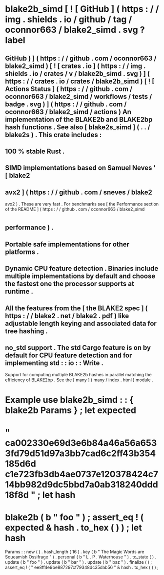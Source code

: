 #
blake2b_simd
[
!
[
GitHub
]
(
https
:
/
/
img
.
shields
.
io
/
github
/
tag
/
oconnor663
/
blake2_simd
.
svg
?
label
=
GitHub
)
]
(
https
:
/
/
github
.
com
/
oconnor663
/
blake2_simd
)
[
!
[
crates
.
io
]
(
https
:
/
/
img
.
shields
.
io
/
crates
/
v
/
blake2b_simd
.
svg
)
]
(
https
:
/
/
crates
.
io
/
crates
/
blake2b_simd
)
[
!
[
Actions
Status
]
(
https
:
/
/
github
.
com
/
oconnor663
/
blake2_simd
/
workflows
/
tests
/
badge
.
svg
)
]
(
https
:
/
/
github
.
com
/
oconnor663
/
blake2_simd
/
actions
)
An
implementation
of
the
BLAKE2b
and
BLAKE2bp
hash
functions
.
See
also
[
blake2s_simd
]
(
.
.
/
blake2s
)
.
This
crate
includes
:
-
100
%
stable
Rust
.
-
SIMD
implementations
based
on
Samuel
Neves
'
[
blake2
-
avx2
]
(
https
:
/
/
github
.
com
/
sneves
/
blake2
-
avx2
)
.
These
are
very
fast
.
For
benchmarks
see
[
the
Performance
section
of
the
README
]
(
https
:
/
/
github
.
com
/
oconnor663
/
blake2_simd
#
performance
)
.
-
Portable
safe
implementations
for
other
platforms
.
-
Dynamic
CPU
feature
detection
.
Binaries
include
multiple
implementations
by
default
and
choose
the
fastest
one
the
processor
supports
at
runtime
.
-
All
the
features
from
the
[
the
BLAKE2
spec
]
(
https
:
/
/
blake2
.
net
/
blake2
.
pdf
)
like
adjustable
length
keying
and
associated
data
for
tree
hashing
.
-
no_std
support
.
The
std
Cargo
feature
is
on
by
default
for
CPU
feature
detection
and
for
implementing
std
:
:
io
:
:
Write
.
-
Support
for
computing
multiple
BLAKE2b
hashes
in
parallel
matching
the
efficiency
of
BLAKE2bp
.
See
the
[
many
]
(
many
/
index
.
html
)
module
.
#
Example
use
blake2b_simd
:
:
{
blake2b
Params
}
;
let
expected
=
"
ca002330e69d3e6b84a46a56a6533fd79d51d97a3bb7cad6c2ff43b354185d6d
\
c1e723fb3db4ae0737e120378424c714bb982d9dc5bbd7a0ab318240ddd18f8d
"
;
let
hash
=
blake2b
(
b
"
foo
"
)
;
assert_eq
!
(
expected
&
hash
.
to_hex
(
)
)
;
let
hash
=
Params
:
:
new
(
)
.
hash_length
(
16
)
.
key
(
b
"
The
Magic
Words
are
Squeamish
Ossifrage
"
)
.
personal
(
b
"
L
.
P
.
Waterhouse
"
)
.
to_state
(
)
.
update
(
b
"
foo
"
)
.
update
(
b
"
bar
"
)
.
update
(
b
"
baz
"
)
.
finalize
(
)
;
assert_eq
!
(
"
ee8ff4e9be887297cf79348dc35dab56
"
&
hash
.
to_hex
(
)
)
;
